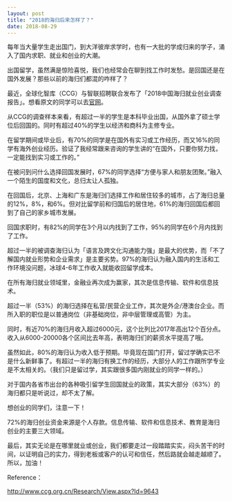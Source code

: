 ```yaml
---
layout: post
title: "2018的海归后来怎样了？"
date: 2018-08-29
---
```


每年当大量学生走出国门，到大洋彼岸求学时，也有一大批的学成归来的学子，涌入了国内求职、就业和创业的大潮。

出国留学，虽然满是惊险喜悦，我们也经常会在聊到找工作时发愁。是回国还是在国外发展？那些以前的海归们都混的咋样了？

最近，全球化智库（CCG）与智联招聘联合发布了「2018中国海归就业创业调查报告」。想看原文的同学可以去[官网](http://www.ccg.org.cn/Research/View.aspx?Id=9643)。

从CCG的调查样本来看，有超过一半的学生是本科毕业出国，从国外拿了硕士学位后回国的。同时有超过40%的学生以经济和商科为主修专业。

在留学期间或毕业后，有70%的同学是在国外有实习或工作经历，而又16%的同学有海外创业经历。验证了我经常跟来咨询的学生讲的“在国外，只要你努力找，一定能找到实习或工作的。”

在被问到问什么选择回国发展时，67%的同学选择“方便与家人和朋友团聚。”融入一个陌生的国度和文化，总归太让人孤独。

在回国后，北京、上海和广东是海归们选择工作和居住较多的城市，占了海归总量的12%，8%，和6%。但对比留学前和归国后的居住地，61%的海归回国后都回到了自己的家乡城市发展。

回国求职时，有82%的同学在3个月以内找到了工作，95%的同学在6个月内找到了工作。

超过一半的被调查海归认为「语言及跨文化沟通能力强」是最大的优势，而「不了解国内就业形势和企业需求」是主要劣势。97%的海归认为融入国内的生活和工作环境没问题，冰球4-6年工作收入就能收回留学成本。

在所有海归就业领域里，金融业再次成为赢家，其次是信息传输、软件和信息技术。

超过一半（53%）的海归选择在私营/民营企业工作，其次是外企/港澳台企业。而所入职的职位是以普通岗位（非基础岗位，非中层管理或高管）为主。

同时，有近70%的海归月收入超过6000元，这个比列比2017年高出12个百分点。收入从6000-20000各个区间比去年高，表明海归们的薪资水平提高了哦。

虽然如此，80%的海归认为收入低于预期。毕竟现在国门打开，留过学确实已不是什么新鲜事了。有超过一半的海归有换工作的经历，大部分人的工作跟所学专业是不太相关的。（我们只是留过学，其实跟很多国内刚就业的同学一样的。）

对于国内各省市出台的各种吸引留学生回国就业的政策，其实大部分（63%）的海归都只是听说过，却不太了解。

想创业的同学们，注意一下！

72%的海归创业资金来源是个人存款。信息传输、软件和信息技术、教育是海归创业的主要三大领域。

最后，其实无论是在哪里就业或创业，我们都要走过一段踏踏实实，闷头苦干的时间，以证明自己的实力，得到老板或客户的认可和信任，然后路就会越走越顺了。所以，加油！


Reference：

http://www.ccg.org.cn/Research/View.aspx?Id=9643
